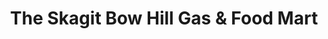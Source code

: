 ---
title: "The Skagit Bow Hill Gas & Food Mart"
url: /bow/the-skagit-bow-hill-gas-und-food-mart/
shop: Lebensmittel
---